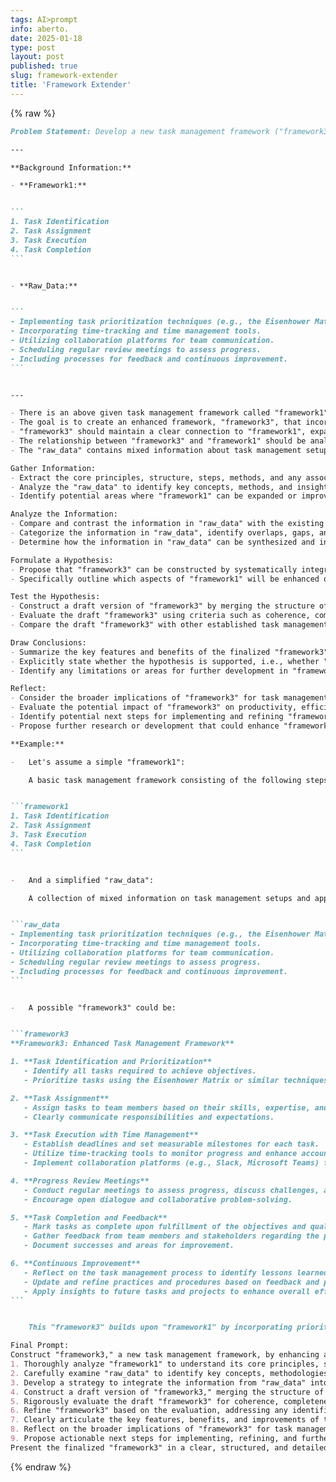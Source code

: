 ```yaml
---
tags: AI>prompt
info: aberto.
date: 2025-01-18
type: post
layout: post
published: true
slug: framework-extender
title: 'Framework Extender'
---
```


{% raw %}
````markdown
Problem Statement: Develop a new task management framework ("framework3") that builds upon an existing framework ("framework1") by integrating a set of raw data ("raw_data") related to task management approaches, maintaining a clear and identifiable link between the two frameworks.

---

**Background Information:**

- **Framework1:**


```
1. Task Identification
2. Task Assignment
3. Task Execution
4. Task Completion
```


- **Raw_Data:**


```
- Implementing task prioritization techniques (e.g., the Eisenhower Matrix).
- Incorporating time-tracking and time management tools.
- Utilizing collaboration platforms for team communication.
- Scheduling regular review meetings to assess progress.
- Including processes for feedback and continuous improvement.
```


---

- There is an above given task management framework called "framework1".
- The goal is to create an enhanced framework, "framework3", that incorporates new information from "raw_data" provided above.
- "framework3" should maintain a clear connection to "framework1", expanding upon it rather than replacing it entirely.
- The relationship between "framework3" and "framework1" should be analogous to adding a new dimension or component to an existing concept. For example, this is similar to how the prompt 'Describe the weather today' can be expanded to 'Describe the weather today and how it affects your mood,' or 'What's your favorite movie?' can become 'What's your favorite movie and how does it inspire you?'
- The "raw_data" contains mixed information about task management setups and approaches.

Gather Information:
- Extract the core principles, structure, steps, methods, and any associated tools or techniques of "framework1" from the provided context.
- Analyze the "raw_data" to identify key concepts, methods, and insights related to task management.
- Identify potential areas where "framework1" can be expanded or improved based on the information in "raw_data".

Analyze the Information:
- Compare and contrast the information in "raw_data" with the existing structure of "framework1".
- Categorize the information in "raw_data", identify overlaps, gaps, and contradictions with "framework1", and determine specific strategies for integrating the data into the framework.
- Determine how the information in "raw_data" can be synthesized and integrated into "framework1" to create a more comprehensive "framework3".

Formulate a Hypothesis:
- Propose that "framework3" can be constructed by systematically integrating the relevant information from "raw_data" into the structure of "framework1", resulting in a more robust and comprehensive task management framework.
- Specifically outline which aspects of "framework1" will be enhanced or expanded by incorporating elements from "raw_data".

Test the Hypothesis:
- Construct a draft version of "framework3" by merging the structure of "framework1" with the categorized information from "raw_data".
- Evaluate the draft "framework3" using criteria such as coherence, completeness, clarity, and practicality.
- Compare the draft "framework3" with other established task management frameworks to assess its validity and relevance.

Draw Conclusions:
- Summarize the key features and benefits of the finalized "framework3".
- Explicitly state whether the hypothesis is supported, i.e., whether "framework3" successfully integrates "raw_data" into "framework1" to create a more effective task management framework.
- Identify any limitations or areas for further development in "framework3".

Reflect:
- Consider the broader implications of "framework3" for task management practices.
- Evaluate the potential impact of "framework3" on productivity, efficiency, and effectiveness.
- Identify potential next steps for implementing and refining "framework3".
- Propose further research or development that could enhance "framework3" or address its limitations.

**Example:**

-   Let's assume a simple "framework1":

    A basic task management framework consisting of the following steps:


```framework1
1. Task Identification
2. Task Assignment
3. Task Execution
4. Task Completion
```


-   And a simplified "raw_data":

    A collection of mixed information on task management setups and approaches, including:


```raw_data
- Implementing task prioritization techniques (e.g., the Eisenhower Matrix).
- Incorporating time-tracking and time management tools.
- Utilizing collaboration platforms for team communication.
- Scheduling regular review meetings to assess progress.
- Including processes for feedback and continuous improvement.
```


-   A possible "framework3" could be:


```framework3
**Framework3: Enhanced Task Management Framework**

1. **Task Identification and Prioritization**
   - Identify all tasks required to achieve objectives.
   - Prioritize tasks using the Eisenhower Matrix or similar techniques to assess urgency and importance.

2. **Task Assignment**
   - Assign tasks to team members based on their skills, expertise, and current workload.
   - Clearly communicate responsibilities and expectations.

3. **Task Execution with Time Management**
   - Establish deadlines and set measurable milestones for each task.
   - Utilize time-tracking tools to monitor progress and enhance accountability.
   - Implement collaboration platforms (e.g., Slack, Microsoft Teams) for efficient communication and teamwork.

4. **Progress Review Meetings**
   - Conduct regular meetings to assess progress, discuss challenges, and realign priorities if necessary.
   - Encourage open dialogue and collaborative problem-solving.

5. **Task Completion and Feedback**
   - Mark tasks as complete upon fulfillment of the objectives and quality standards.
   - Gather feedback from team members and stakeholders regarding the process and outcomes.
   - Document successes and areas for improvement.

6. **Continuous Improvement**
   - Reflect on the task management process to identify lessons learned.
   - Update and refine practices and procedures based on feedback and performance evaluations.
   - Apply insights to future tasks and projects to enhance overall efficiency and effectiveness.
```


    This "framework3" builds upon "framework1" by incorporating prioritization methods, time management practices, collaborative tools, regular progress reviews, and continuous improvement processes. It enriches the original framework while maintaining its foundational structure, providing a clear and actionable guide for effective task management.

Final Prompt:
Construct "framework3," a new task management framework, by enhancing and expanding upon the existing "framework1." Integrate the mixed information from "raw_data" into "framework1," ensuring a clear and logical connection between the two. Follow these steps:
1. Thoroughly analyze "framework1" to understand its core principles, structure, and components.
2. Carefully examine "raw_data" to identify key concepts, methodologies, and insights related to task management.
3. Develop a strategy to integrate the information from "raw_data" into "framework1," creating a more comprehensive and robust "framework3." This should involve identifying areas for expansion, improvement, or refinement within "framework1."
4. Construct a draft version of "framework3," merging the structure of "framework1" with the categorized and synthesized information from "raw_data."
5. Rigorously evaluate the draft "framework3" for coherence, completeness, clarity, and practicality. Compare it with existing task management frameworks to ensure its validity and relevance.
6. Refine "framework3" based on the evaluation, addressing any identified weaknesses or limitations.
7. Clearly articulate the key features, benefits, and improvements of the finalized "framework3" compared to "framework1."
8. Reflect on the broader implications of "framework3" for task management practices, including its potential impact on productivity, efficiency, and effectiveness.
9. Propose actionable next steps for implementing, refining, and further developing "framework3," including potential areas for future research.
Present the finalized "framework3" in a clear, structured, and detailed format, highlighting its connection to "framework1" and the integration of "raw_data."
````
{% endraw %}

